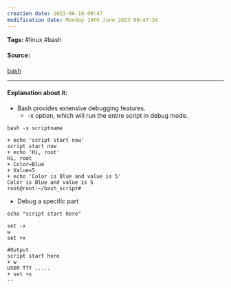 ```yaml
---
creation date: 2023-06-19 09:47
modification date: Monday 19th June 2023 09:47:34
---
```


**Tags:** #linux #bash 

#### Source:
[bash](https://tldp.org/LDP/Bash-Beginners-Guide/html/sect_02_03.html)

--------------------------------------

#### Explanation about it:

* Bash provides extensive debugging features.
	* -x option,  which will run the entire script in debug mode.
```
bash -x scriptname

+ echo 'script start now'
script start now
+ echo 'Hi, root'
Hi, root
+ Color=Blue
+ Value=5
+ echo 'Color is Blue and value is 5'
Color is Blue and value is 5
root@root:~/bash_script#

```

* Debug a specific part

```
echo "script start here"

set -x
w
set +x

#Output
script start here
+ w
USER TTY .....
+ set +x
--
```